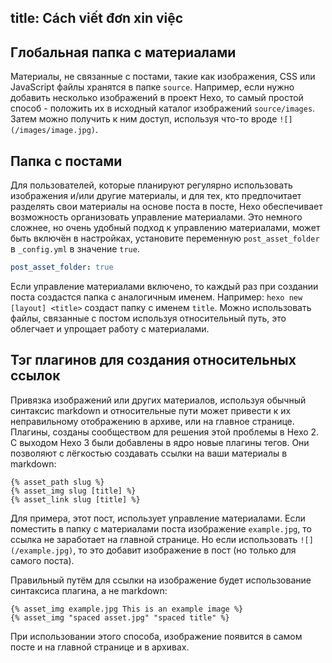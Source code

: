 title: Cách viết đơn xin việc
---
## Глобальная папка с материалами

Материалы, не связанные с постами, такие как изображения, CSS или JavaScript файлы хранятся в папке `source`. Например, если нужно добавить несколько изображений в проект Hexo, то самый простой способ - положить их в исходный каталог изображений `source/images`. Затем можно получить к ним доступ, используя что-то вроде `![](/images/image.jpg)`.

## Папка с постами

Для пользователей, которые планируют регулярно использовать изображения и/или другие материалы, и для тех, кто предпочитает разделять свои материалы на основе поста в посте, Hexo обеспечивает возможность организовать управление материалами. Это немного сложнее, но очень удобный подход к управлению материалами, может быть включён в настройках, установите переменную `post_asset_folder` в `_config.yml` в значение `true`.

``` yaml _config.yml
post_asset_folder: true
```

Если управление материалами включено, то каждый раз при создании поста создастся папка с аналогичным именем. Например: `hexo new [layout] <title>` создаст папку с именем `title`. Можно использовать файлы, связанные с постом используя относительный путь, это облегчает и упрощает работу с материалами.

## Тэг плагинов для создания относительных ссылок

Привязка изображений или других материалов, используя обычный синтаксис markdown и относительные пути может привести к их неправильному отображению в архиве, или на главное странице. Плагины, созданы сообществом для решения этой проблемы в Hexo 2. С выходом Hexo 3 были добавлены в ядро новые плагины тегов. Они позволяют с лёгкостью создавать ссылки на ваши материалы в markdown:

```
{% asset_path slug %}
{% asset_img slug [title] %}
{% asset_link slug [title] %}
```

Для примера, этот пост, использует управление материалами. Если поместить в папку с материалами поста изображение `example.jpg`, то ссылка не заработает на главной странице. Но если использовать `![](/example.jpg)`, то это добавит изображение в пост (но только для самого поста).

Правильный путём для ссылки на изображение будет использование синтаксиса плагина, а не markdown:

```
{% asset_img example.jpg This is an example image %}
{% asset_img "spaced asset.jpg" "spaced title" %}
```

При использовании этого способа, изображение появится в самом посте и на главной странице и в архивах.
